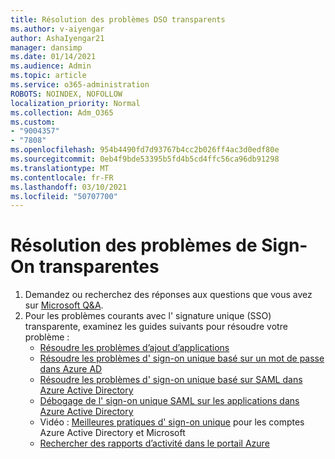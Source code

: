 ```yaml
---
title: Résolution des problèmes DSO transparents
ms.author: v-aiyengar
author: AshaIyengar21
manager: dansimp
ms.date: 01/14/2021
ms.audience: Admin
ms.topic: article
ms.service: o365-administration
ROBOTS: NOINDEX, NOFOLLOW
localization_priority: Normal
ms.collection: Adm_O365
ms.custom:
- "9004357"
- "7808"
ms.openlocfilehash: 954b4490fd7d93767b4cc2b026ff4ac3d0edf80e
ms.sourcegitcommit: 0eb4f9bde53395b5fd4b5cd4ffc56ca96db91298
ms.translationtype: MT
ms.contentlocale: fr-FR
ms.lasthandoff: 03/10/2021
ms.locfileid: "50707700"
---
```

# <a name="troubleshooting-seamless-single-sign-on-issues"></a>Résolution des problèmes de Sign-On transparentes

1. Demandez ou recherchez des réponses aux questions que vous avez sur [Microsoft Q&A](https://docs.microsoft.com/azure/active-directory/reports-monitoring/howto-find-activity-reports#troubleshoot-issues-with-activity-reports).
1. Pour les problèmes courants avec l' signature unique (SSO) transparente, examinez les guides suivants pour résoudre votre problème :
    - [Résoudre les problèmes d’ajout d’applications](https://docs.microsoft.com/azure/active-directory/manage-apps/troubleshoot-adding-apps) 
    - [Résoudre les problèmes d' sign-on unique basé sur un mot de passe dans Azure AD](https://docs.microsoft.com/azure/active-directory/manage-apps/troubleshoot-password-based-sso) 
    - [Résoudre les problèmes d' sign-on unique basé sur SAML dans Azure Active Directory](https://docs.microsoft.com/azure/active-directory/manage-apps/troubleshoot-saml-based-sso) 
    - [Débogage de l' sign-on unique SAML sur les applications dans Azure Active Directory](https://docs.microsoft.com/azure/active-directory/manage-apps/debug-saml-sso-issues) 
    - Vidéo : [Meilleures pratiques d' sign-on unique](https://azure.microsoft.com/resources/videos/ignite-2018-single-sign-on-best-practices-for-azure-active-directory-and-microsoft-accounts/) pour les comptes Azure Active Directory et Microsoft 
    - [Rechercher des rapports d’activité dans le portail Azure](https://docs.microsoft.com/azure/active-directory/reports-monitoring/howto-find-activity-reports#troubleshoot-issues-with-activity-reports)